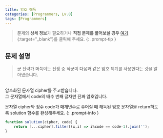 ```yaml
---
title: 암호 해독
categories: [Programmers, Lv.0]
tags: [Programmers]
---
```


> 문제의 **상세 정보**가 필요하거나 **직접 문제를 풀어보실 경우** [여기](https://school.programmers.co.kr/learn/courses/30/lessons/120892){:target="_blank"}를 클릭해 주세요.
{: .prompt-tip }

## 문제 설명

> 군 전략가 머쓱이는 전쟁 중 적군이 다음과 같은 암호 체계를 사용한다는 것을 알아냈습니다.
<br>
암호화된 문자열 cipher를 주고받습니다.<br>
그 문자열에서 code의 배수 번째 글자만 진짜 암호입니다.<br>

문자열 cipher와 정수 code가 매개변수로 주어질 때 해독된 암호 문자열을 return하도록 solution 함수를 완성해주세요.
{: .prompt-info }

```js
function solution(cipher, code) {
    return [...cipher].filter((x,i) => i%code == code-1).join('');
}
```